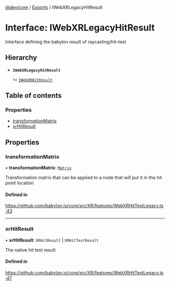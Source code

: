 [@dev/core](../README.md) / [Exports](../modules.md) / IWebXRLegacyHitResult

# Interface: IWebXRLegacyHitResult

Interface defining the babylon result of raycasting/hit-test

## Hierarchy

- **`IWebXRLegacyHitResult`**

  ↳ [`IWebXRHitResult`](IWebXRHitResult.md)

## Table of contents

### Properties

- [transformationMatrix](IWebXRLegacyHitResult.md#transformationmatrix)
- [xrHitResult](IWebXRLegacyHitResult.md#xrhitresult)

## Properties

### transformationMatrix

• **transformationMatrix**: [`Matrix`](../classes/Matrix.md)

Transformation matrix that can be applied to a node that will put it in the hit point location

#### Defined in

https://github.com/babylon.js/core/src/XR/features/WebXRHitTestLegacy.ts:43

___

### xrHitResult

• **xrHitResult**: `XRHitResult` \| `XRHitTestResult`

The native hit test result

#### Defined in

https://github.com/babylon.js/core/src/XR/features/WebXRHitTestLegacy.ts:47
